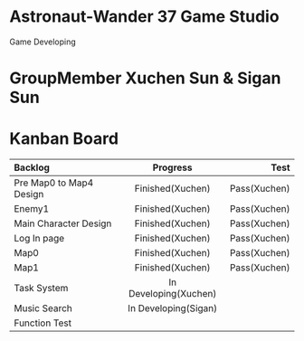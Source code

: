 # Astronaut-Wander  37 Game Studio
Game Developing

# GroupMember Xuchen Sun & Sigan Sun

# Kanban Board
| Backlog | Progress | Test |
|      :---   |     :---:      |          ---: |
| Pre Map0 to Map4 Design   | Finished(Xuchen)     | Pass(Xuchen)    |
| Enemy1     | Finished(Xuchen)       | Pass(Xuchen)      |
| Main Character Design     | Finished(Xuchen)       | Pass(Xuchen)      |
| Log In page     | Finished(Xuchen)       | Pass(Xuchen)     |
| Map0     | Finished(Xuchen)       | Pass(Xuchen)     |
| Map1     | Finished(Xuchen)       | Pass(Xuchen)      |
| Task System     | In Developing(Xuchen)       |       |
| Music Search     | In Developing(Sigan)       |      |
| Function Test     |        |      |

